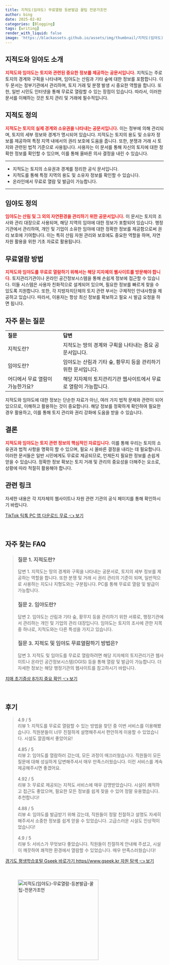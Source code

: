 ```yaml
---
title: 지적도(임야도) 무료열람 등본발급 꿀팁 전문가조언
author: bing
date: 2025-02-02
categories: [Blogging]
tags: [writing]
render_with_liquid: false
image: 'https://blackassets.github.io/assets/img/thumbnail/지적도(임야도)-무료열람-등본발급-꿀팁-전문가조언.webp'
---
```



<h2 id='지적도와_임야도_소개'>지적도와 임야도 소개</h2>

<p><b><span style="color: #ee2323;">지적도와 임야도는 토지와 관련된 중요한 정보를 제공하는 공문서입니다.</span></b> 지적도는 주로 토지의 경계와 구획을 나타내며, 임야도는 산림과 기타 숲에 대한 정보를 포함합니다. 이 두 문서는 정부기관에서 관리하며, 토지 거래 및 분쟁 발생 시 중요한 역할을 합니다. 또한, 일반 시민도 인터넷을 통해 무료로 열람할 수 있는 장점이 있습니다. 따라서, 이러한 문서를 이해하는 것은 토지 관리 및 거래에 필수적입니다.</p>

<h2 id='지적도_정의'>지적도 정의</h2>

<p><b><span style="color: #ee2323;">지적도는 토지의 실제 경계와 소유권을 나타내는 공문서입니다.</span></b> 이는 정부에 의해 관리되며, 토지의 세부 정보와 경계가 명시되어 있습니다. 지적도는 토지의 용도 및 소유자 정보를 제공하여 특정 지역 내에서의 권리 보호에 도움을 줍니다. 또한, 분쟁과 거래 시 토지와 관련된 법적 기준으로 사용됩니다. 사용자는 이 문서를 통해 자신의 토지에 대한 정확한 정보를 확인할 수 있으며, 이를 통해 올바른 의사 결정을 내린 수 있습니다.</p>

<hr />

<ul>
    <li>지적도는 토지의 소유권과 경계를 정리한 공식 문서입니다.</li>
    <li>지적도를 통해 특정 지역의 용도 및 소유자 정보를 확인할 수 있습니다.</li>
    <li>온라인에서 무료로 열람 및 발급이 가능합니다.</li>
</ul>

<hr />

<h2 id='임야도_정의'>임야도 정의</h2>

<p><b><span style="color: #ee2323;">임야도는 산림 및 그 외의 자연환경을 관리하기 위한 공문서입니다.</span></b> 이 문서는 토지의 조사와 관리 대장으로 사용되며, 해당 지역의 임야에 대한 정보가 포함되어 있습니다. 행정기관에서 관리하여, 개인 및 기업이 소유한 임야에 대한 정확한 정보를 제공함으로써 권리 보호에 기여합니다. 이는 특히 산림 자원 관리와 보호에도 중요한 역할을 하며, 자연 자원 활용을 위한 기초 자료로 활용됩니다.</p>

<h2 id='무료열람_방법'>무료열람 방법</h2>

<p><b><span style="color: #ee2323;">지적도와 임야도를 무료로 열람하기 위해서는 해당 지자체의 웹사이트를 방문해야 합니다.</span></b> 토지관리기관이나 온라인 공간정보시스템을 통해 손쉽게 정보에 접근할 수 있습니다. 이들 시스템은 사용자 친화적으로 설계되어 있으며, 필요한 정보를 빠르게 찾을 수 있도록 지원합니다. 또한, 각 지방자치단체의 토지 관련 부서는 구체적인 안내사항을 제공하고 있습니다. 따라서, 이용자는 항상 최신 정보를 확보하고 필요 시 발급 요청을 하면 됩니다.</p>

<h2 id='자주_묻는_질문'>자주 묻는 질문</h2>

<table>
    <tr>
        <td><b>질문</b></td>
        <td><b>답변</b></td>
    </tr>
    <tr>
        <td>지적도란?</td>
        <td>지적도는 땅의 경계와 구획을 나타내는 중요 공문서입니다.</td>
    </tr>
    <tr>
        <td>임야도란?</td>
        <td>임야도는 산림과 기타 숲, 황무지 등을 관리하기 위한 문서입니다.</td>
    </tr>
    <tr>
        <td>어디에서 무료 열람이 가능한가요?</td>
        <td>해당 지자체의 토지관리기관 웹사이트에서 무료로 열람이 가능합니다.</td>
    </tr>
</table>

<p>지적도와 임야도에 대한 정보는 단순한 자료가 아닌, 여러 가지 법적 문제와 관련이 되어 있으므로, 이해하고 활용하는 것이 중요합니다. 해당 정보를 정확하게 확인하여 필요한 경우 활용하고, 이를 통해 토지 관리와 권리 강화에 도움을 받을 수 있습니다.</p>

<h2 id='결론'>결론</h2>

<p><b><span style="color: #ee2323;">지적도와 임야도는 토지 관련 정보의 핵심적인 자료입니다.</span></b> 이를 통해 우리는 토지의 소유권과 법적 사항을 명확히 할 수 있으며, 필요 시 올바른 결정을 내리는 데 필요합니다. 이러한 문서들은 일반 시민에게도 무료로 제공되므로, 언제든지 필요한 정보를 손쉽게 얻을 수 있습니다. 정확한 정보 확보는 토지 거래 및 관리의 중요성을 더해주는 요소로, 상황에 따라 적절히 활용해야 합니다.</p>

<h2 id='관련_링크'>관련 링크</h2>

<p>자세한 내용은 각 지자체의 웹사이트나 자원 관련 기관의 공식 페이지를 통해 확인하시기 바랍니다.</p>


<p><a class="click-button" title="TikTok 틱톡 PC 앱 다운로드 무료" href="https://blackassets.github.io/posts/TikTok-%ED%8B%B1%ED%86%A1-PC-%EC%95%B1-%EB%8B%A4%EC%9A%B4%EB%A1%9C%EB%93%9C-%EB%AC%B4%EB%A3%8C/" rel="dofollow">TikTok 틱톡 PC 앱 다운로드 무료 👈 보기</a></p><br>
<h2 id='자주_찾는_FAQ'>자주 찾는 FAQ</h2>
<div itemscope="" itemtype="https://schema.org/FAQPage"> 
<blockquote> 
<div itemscope="" itemprop="mainEntity" itemtype="https://schema.org/Question"> 
<h3 itemprop="name">질문 1. 지적도란?</h3> 
<div itemscope="" itemprop="acceptedAnswer" itemtype="https://schema.org/Answer"> 
<span itemprop="text"> 
<p>답변 1. 지적도는 땅의 경계와 구획을 나타내는 공문서로, 토지의 세부 정보를 제공하는 역할을 합니다. 또한 분쟁 및 거래 시 권리 관리의 기준이 되며, 일반적으로 사용하는 지도나 지형도와는 구분됩니다. PC를 통해 무료로 열람 및 발급이 가능합니다.</p> 
</span> 
</div> 
</div> 

<div itemscope="" itemprop="mainEntity" itemtype="https://schema.org/Question"> 
<h3 itemprop="name">질문 2. 임야도란?</h3> 
<div itemscope="" itemprop="acceptedAnswer" itemtype="https://schema.org/Answer"> 
<span itemprop="text"> 
<p>답변 2. 임야도는 산림과 기타 숲, 황무지 등을 관리하기 위한 서류로, 행정기관에서 관리하는 개인 및 기업의 관리 대장입니다. 임야도는 토지의 조사에 관한 지목 중 하나로, 지적도와는 다른 특성을 가지고 있습니다.</p> 
</span> 
</div> 
</div> 

<div itemscope="" itemprop="mainEntity" itemtype="https://schema.org/Question"> 
<h3 itemprop="name">질문 3. 지적도 및 임야도 무료열람하기 방법은?</h3> 
<div itemscope="" itemprop="acceptedAnswer" itemtype="https://schema.org/Answer"> 
<span itemprop="text"> 
<p>답변 3. 지적도 및 임야도를 무료로 열람하려면 해당 지자체의 토지관리기관 웹사이트나 온라인 공간정보시스템(OGIS) 등을 통해 열람 및 발급이 가능합니다. 더 자세한 정보는 해당 행정기관의 웹사이트를 참고하시기 바랍니다.</p> 
</span> 
</div> 
</div> 
</blockquote> 
</div>
<p><a class="click-button" title="치매 초기증상 8가지 중요 확인" href="https://blackassets.github.io/posts/%EC%B9%98%EB%A7%A4-%EC%B4%88%EA%B8%B0%EC%A6%9D%EC%83%81-8%EA%B0%80%EC%A7%80-%EC%A4%91%EC%9A%94-%ED%99%95%EC%9D%B8/" rel="dofollow">치매 초기증상 8가지 중요 확인 👈 보기</a></p><br>
<h2 id='후기'>후기</h2>
<div itemscope itemtype="https://schema.org/Product">
  <blockquote>
  <div itemprop="review" itemscope itemtype="https://schema.org/Review">
      <div itemprop="reviewRating" itemscope itemtype="https://schema.org/Rating"> <span itemprop="ratingValue">4.9</span> / <span itemprop="bestRating">5</span> </div>
      <span itemprop="reviewBody">리뷰 1: 지적도를 무료로 열람할 수 있는 방법을 찾던 중 이번 서비스를 이용해봤습니다. 직원분들이 너무 친절하게 설명해주셔서 편안하게 이용할 수 있었습니다. 시설도 깔끔해서 좋았어요!</span>
  </div>
  <br>
  <div itemprop="review" itemscope itemtype="https://schema.org/Review">
      <div itemprop="reviewRating" itemscope itemtype="https://schema.org/Rating"> <span itemprop="ratingValue">4.85</span> / <span itemprop="bestRating">5</span> </div>
      <span itemprop="reviewBody">리뷰 2: 임야도를 열람하러 갔는데, 모든 과정이 매끄러웠습니다. 직원들이 모든 질문에 대해 성실하게 답변해주셔서 매우 만족스러웠습니다. 이런 서비스를 계속 제공해주시면 좋겠어요.</span>
  </div>
  <br>
  <div itemprop="review" itemscope itemtype="https://schema.org/Review">
      <div itemprop="reviewRating" itemscope itemtype="https://schema.org/Rating"> <span itemprop="ratingValue">4.92</span> / <span itemprop="bestRating">5</span> </div>
      <span itemprop="reviewBody">리뷰 3: 무료로 제공되는 지적도 서비스에 매우 감명받았습니다. 시설이 쾌적하고 접근도 좋았으며, 필요한 모든 정보를 쉽게 찾을 수 있어 정말 유용했습니다. 추천합니다!</span>
  </div>
  <br>
  <div itemprop="review" itemscope itemtype="https://schema.org/Review">
      <div itemprop="reviewRating" itemscope itemtype="https://schema.org/Rating"> <span itemprop="ratingValue">4.88</span> / <span itemprop="bestRating">5</span> </div>
      <span itemprop="reviewBody">리뷰 4: 임야도를 발급받기 위해 갔는데, 직원들이 정말 친절하고 설명도 자세히 해주셔서 소중한 정보를 쉽게 얻을 수 있었습니다. 고급스러운 시설도 인상적이었습니다!</span>
  </div>
  <br>
  <div itemprop="review" itemscope itemtype="https://schema.org/Review">
      <div itemprop="reviewRating" itemscope itemtype="https://schema.org/Rating"> <span itemprop="ratingValue">4.9</span> / <span itemprop="bestRating">5</span> </div>
      <span itemprop="reviewBody">리뷰 5: 서비스가 무엇보다 좋았습니다. 직원들이 친절하게 안내해 주셨고, 시설이 깨끗하여 쾌적한 환경에서 열람할 수 있었습니다. 매우 만족스러웠습니다!</span>
  </div>
  </blockquote>
</div>
<p><a class="click-button" title="경기도 평생학습포털 Gseek 바로가기 https//www.gseek.kr 자원 탐색" href="https://blackassets.github.io/posts/%EA%B2%BD%EA%B8%B0%EB%8F%84-%ED%8F%89%EC%83%9D%ED%95%99%EC%8A%B5%ED%8F%AC%ED%84%B8-Gseek-%EB%B0%94%EB%A1%9C%EA%B0%80%EA%B8%B0-httpswww.gseek.kr-%EC%9E%90%EC%9B%90-%ED%83%90%EC%83%89/" rel="dofollow">경기도 평생학습포털 Gseek 바로가기 https//www.gseek.kr 자원 탐색 👈 보기</a></p><br>
<figure class="image"><img src="https://blackassets.github.io/assets/img/thumbnail/지적도(임야도)-무료열람-등본발급-꿀팁-전문가조언.webp" alt="지적도(임야도)-무료열람-등본발급-꿀팁-전문가조언" width="256" height="256"></figure>